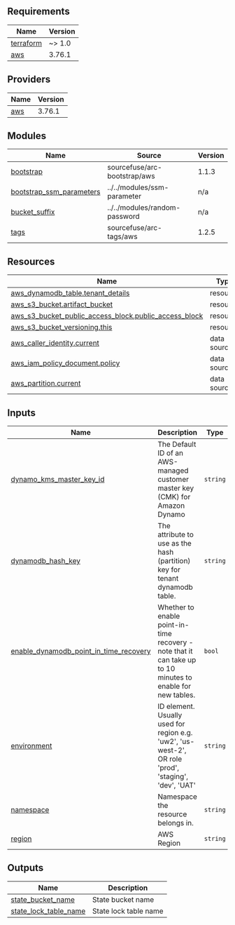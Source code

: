 <!-- BEGIN_TF_DOCS -->
## Requirements

| Name | Version |
|------|---------|
| <a name="requirement_terraform"></a> [terraform](#requirement\_terraform) | ~> 1.0 |
| <a name="requirement_aws"></a> [aws](#requirement\_aws) | 3.76.1 |

## Providers

| Name | Version |
|------|---------|
| <a name="provider_aws"></a> [aws](#provider\_aws) | 3.76.1 |

## Modules

| Name | Source | Version |
|------|--------|---------|
| <a name="module_bootstrap"></a> [bootstrap](#module\_bootstrap) | sourcefuse/arc-bootstrap/aws | 1.1.3 |
| <a name="module_bootstrap_ssm_parameters"></a> [bootstrap\_ssm\_parameters](#module\_bootstrap\_ssm\_parameters) | ../../modules/ssm-parameter | n/a |
| <a name="module_bucket_suffix"></a> [bucket\_suffix](#module\_bucket\_suffix) | ../../modules/random-password | n/a |
| <a name="module_tags"></a> [tags](#module\_tags) | sourcefuse/arc-tags/aws | 1.2.5 |

## Resources

| Name | Type |
|------|------|
| [aws_dynamodb_table.tenant_details](https://registry.terraform.io/providers/hashicorp/aws/3.76.1/docs/resources/dynamodb_table) | resource |
| [aws_s3_bucket.artifact_bucket](https://registry.terraform.io/providers/hashicorp/aws/3.76.1/docs/resources/s3_bucket) | resource |
| [aws_s3_bucket_public_access_block.public_access_block](https://registry.terraform.io/providers/hashicorp/aws/3.76.1/docs/resources/s3_bucket_public_access_block) | resource |
| [aws_s3_bucket_versioning.this](https://registry.terraform.io/providers/hashicorp/aws/3.76.1/docs/resources/s3_bucket_versioning) | resource |
| [aws_caller_identity.current](https://registry.terraform.io/providers/hashicorp/aws/3.76.1/docs/data-sources/caller_identity) | data source |
| [aws_iam_policy_document.policy](https://registry.terraform.io/providers/hashicorp/aws/3.76.1/docs/data-sources/iam_policy_document) | data source |
| [aws_partition.current](https://registry.terraform.io/providers/hashicorp/aws/3.76.1/docs/data-sources/partition) | data source |

## Inputs

| Name | Description | Type | Default | Required |
|------|-------------|------|---------|:--------:|
| <a name="input_dynamo_kms_master_key_id"></a> [dynamo\_kms\_master\_key\_id](#input\_dynamo\_kms\_master\_key\_id) | The Default ID of an AWS-managed customer master key (CMK) for Amazon Dynamo | `string` | `null` | no |
| <a name="input_dynamodb_hash_key"></a> [dynamodb\_hash\_key](#input\_dynamodb\_hash\_key) | The attribute to use as the hash (partition) key for tenant dynamodb table. | `string` | `"TENANT_ID"` | no |
| <a name="input_enable_dynamodb_point_in_time_recovery"></a> [enable\_dynamodb\_point\_in\_time\_recovery](#input\_enable\_dynamodb\_point\_in\_time\_recovery) | Whether to enable point-in-time recovery - note that it can take up to 10 minutes to enable for new tables. | `bool` | `true` | no |
| <a name="input_environment"></a> [environment](#input\_environment) | ID element. Usually used for region e.g. 'uw2', 'us-west-2', OR role 'prod', 'staging', 'dev', 'UAT' | `string` | `"dev"` | no |
| <a name="input_namespace"></a> [namespace](#input\_namespace) | Namespace the resource belongs in. | `string` | `"arc-saas"` | no |
| <a name="input_region"></a> [region](#input\_region) | AWS Region | `string` | `"us-east-1"` | no |

## Outputs

| Name | Description |
|------|-------------|
| <a name="output_state_bucket_name"></a> [state\_bucket\_name](#output\_state\_bucket\_name) | State bucket name |
| <a name="output_state_lock_table_name"></a> [state\_lock\_table\_name](#output\_state\_lock\_table\_name) | State lock table name |
<!-- END_TF_DOCS -->